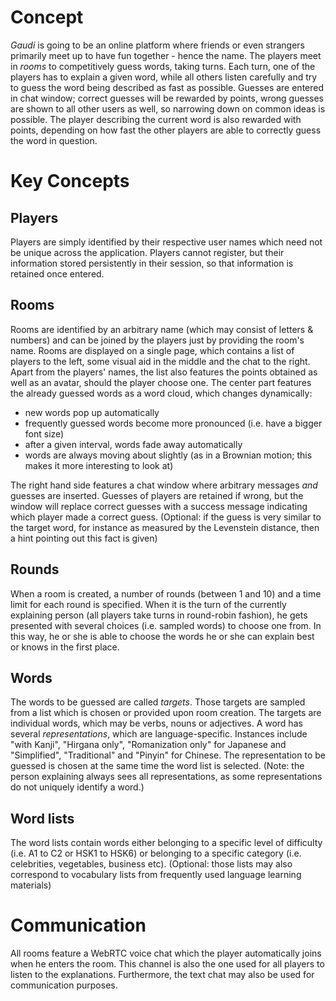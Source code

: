 # Concept

_Gaudi_ is going to be an online platform where friends or even strangers primarily meet up to have fun together - hence the name. The players meet in _rooms_ to competitively guess words, taking turns. Each turn, one of the players has to explain a given word, while all others listen carefully and try to guess the word being described as fast as possible. Guesses are entered in chat window; correct guesses will be rewarded by points, wrong guesses are shown to all other users as well, so narrowing down on common ideas is possible. The player describing the current word is also rewarded with points, depending on how fast the other players are able to correctly guess the word in question. 

# Key Concepts

## Players

Players are simply identified by their respective user names which need not be unique across the application. Players cannot register, but their information stored persistently in their session, so that information is retained once entered. 

## Rooms

Rooms are identified by an arbitrary name (which may consist of letters & numbers) and can be joined by the players just by providing the room's name. 
Rooms are displayed on a single page, which contains a list of players to the left, some visual aid in the middle and the chat to the right. Apart from the players' names, the list also features the points obtained as well as an avatar, should the player choose one. The center part features the already guessed words as a word cloud, which changes dynamically:

- new words pop up automatically
- frequently guessed words become more pronounced (i.e. have a bigger font size)
- after a given interval, words fade away automatically
- words are always moving about slightly 
  (as in a Brownian motion; this makes it more interesting to look at)

The right hand side features a chat window where arbitrary messages _and_ guesses are inserted. Guesses of players are retained if wrong, but the window will replace correct guesses with a success message indicating which player made a correct guess. 
(Optional: if the guess is very similar to the target word, for instance as measured by the Levenstein distance, then a hint pointing out this fact is given)

## Rounds

When a room is created, a number of rounds (between 1 and 10) and a time limit for each round is specified. When it is the turn of the currently explaining person (all players take turns in round-robin fashion), he gets presented with several choices (i.e. sampled words) to choose one from. In this way, he or she is able to choose the words he or she can explain best or knows in the first place. 

## Words

The words to be guessed are called _targets_. Those targets are sampled from a list which is chosen or provided upon room creation. The targets are individual words, which may be verbs, nouns or adjectives.
A word has several _representations_, which are language-specific. Instances include "with Kanji", "Hirgana only", "Romanization only" for Japanese and "Simplified", "Traditional" and "Pinyin" for Chinese. The representation to be guessed is chosen at the same time the word list is selected. 
(Note: the person explaining always sees all representations, as some representations do not uniquely identify a word.)

## Word lists

The word lists contain words either belonging to a specific level of difficulty (i.e. A1 to C2 or HSK1 to HSK6) or belonging to a specific category (i.e. celebrities, vegetables, business etc). 
(Optional: those lists may also correspond to vocabulary lists from frequently used language learning materials)

# Communication

All rooms feature a WebRTC voice chat which the player automatically joins when he enters the room. This channel is also the one used for all players to listen to the explanations. Furthermore, the text chat may also be used for communication purposes. 






